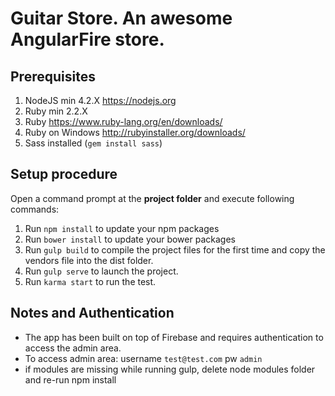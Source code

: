 # Guitar Store. An awesome AngularFire store.

## Prerequisites
1. NodeJS min 4.2.X https://nodejs.org
2. Ruby min 2.2.X
 1. Ruby https://www.ruby-lang.org/en/downloads/
 2. Ruby on Windows http://rubyinstaller.org/downloads/
3. Sass installed (`gem install sass`)
 
## Setup procedure
Open a command prompt at the **project folder** and execute following commands:

1. Run `npm install` to update your npm packages
2. Run `bower install` to update your bower packages
3. Run `gulp build` to compile the project files for the first time and copy the vendors file into the dist folder.
4. Run `gulp serve` to launch the project.
5. Run `karma start` to run the test.

## Notes and Authentication
- The app has been built on top of Firebase and requires authentication to access the admin area.
- To access admin area: username `test@test.com` pw `admin`
- if modules are missing while running gulp, delete node modules folder and re-run npm install

